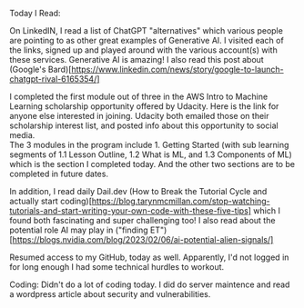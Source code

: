 Today I Read: 

On LinkedIN, I read a list of ChatGPT "alternatives" which various people are pointing to as other great examples of Generative AI. I visited each of the links, signed up and played around with the various account(s) with these services.  Generative AI is amazing! I also read this post about (Google's Bard)[https://www.linkedin.com/news/story/google-to-launch-chatgpt-rival-6165354/]

I completed the first module out of three in the AWS  Intro to Machine Learning scholarship opportunity offered by Udacity.  Here is the link for anyone else interested in joining.  Udacity both emailed those on their scholarship interest list, and posted info about this opportunity to social media.  
The 3 modules in the program include 1. Getting Started (with sub learning segments of 1.1 Lesson Outline, 1.2 What is ML, and 1.3 Components of ML) which is the section I completed today.  And the other two sections are to be completed in future dates.

In addition, I read daily Dail.dev (How to Break the Tutorial Cycle and actually start coding)[https://blog.tarynmcmillan.com/stop-watching-tutorials-and-start-writing-your-own-code-with-these-five-tips] which I found both fascinating and super challenging too! I also read about the potential role AI may play in ("finding ET")[https://blogs.nvidia.com/blog/2023/02/06/ai-potential-alien-signals/]

Resumed access to my GitHub, today as well.  Apparently, I'd not logged in for long enough I had some technical hurdles to workout. 

Coding: 
Didn't do a lot of coding today.  I did do server maintence and read a wordpress article about security and vulnerabilities. 